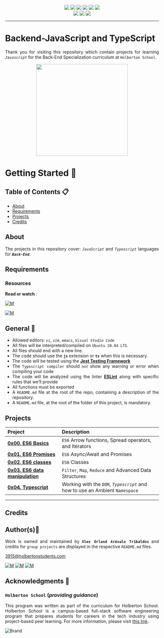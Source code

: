<p align="center">
<img src="https://img.shields.io/badge/LINUX-darkgreen.svg"/>
<img src="https://img.shields.io/badge/Shell-ligthgreen.svg"/>
<img src="https://img.shields.io/badge/Vim-green.svg"/>
<img src="https://img.shields.io/badge/JavaScript-yellow.svg"/>
<img src="https://img.shields.io/badge/TypeScript-blue.svg"/>
<img src="https://img.shields.io/badge/Markdown-black.svg"/><br>
<img src="https://img.shields.io/github/repo-size/Alexoat76/holbertonschool-backend-javascript"/>
<img src="https://img.shields.io/github/languages/code-size/Alexoat76/holbertonschool-backend-javascript.svg"/>
<img src="https://img.shields.io/github/last-commit/Alexoat76/holbertonschool-backend-javascript?style=round-square"/>
</p>

---

# Backend-JavaScript and TypeScript
<div style="text-align: justify">

Thank you for visiting this repository which contain projects for learning *`Javascript`*  for the Back-End Specialization curriculum at `Holberton School`.

<p align="center">
  <img width="300"  
        src="https://www.horizont.com.hr/posao/backend-developer.gif"
  >
</p>

# Getting Started :running:	
<div style="text-align: justify">
	
## Table of Contents :clipboard:
* [About](#about)
* [Requirements](#requirements)
* [Projects](#projects)
* [Credits](#credits)

	
## About
The projects in this repository cover:
  *`JavaScript`* and *`Typescript`* languages for ***`Back-End`***.

## Requirements 

### Resources

**Read or watch** :

[![M](https://upload.wikimedia.org/wikipedia/commons/thumb/2/2f/Google_2015_logo.svg/80px-Google_2015_logo.svg.png)](https://www.google.com/search?q=backend+in++javascript&source=lmns&bih=929&biw=1920&hl=en&sa=X&ved=2ahUKEwjurIKd3Lr5AhW5xCkDHUDHA9IQ_AUoAHoECAEQAA)

[![M](https://upload.wikimedia.org/wikipedia/commons/thumb/e/e1/Logo_of_YouTube_%282015-2017%29.svg/70px-Logo_of_YouTube_%282015-2017%29.svg.png)](https://www.youtube.com/results?search_query=javascript+for+backend)

	
## General :page_with_curl:
<div style="text-align: justify">
	
- Allowed editors: *`vi`*, *`vim`*, *`emacs`*,  *` Visual Studio Code `*
- All files will be interpreted/compiled on `Ubuntu 20.04 LTS`.
- All files should end with a new line.
- The code should use the  **`js`**  extension or **`ts`** when this is necessary.
- The code will be tested using the **[Jest Testing Framework](https://intranet.hbtn.io/rltoken/-vHHhukhYFxZrd1G0uD3dw)**
- The `Typescript compiler` should *`not`* show any warning or error when compiling your code
- The code will be analyzed using the linter **[ESLint](https://intranet.hbtn.io/rltoken/SXR8c_xOD3tm6NcBkk09dQ)** 
 along with specific rules that we’ll provide
- All functions must be exported
- A `README.md` file at the root of the repo, containing a description of the repository.
- A `README.md` file, at the root of the folder of this project, is mandatory.

## Projects 

| Project | Description |
| :--- | :---|
| **[0x00. ES6 Basics](./0x00-ES6_basic)** | `ES6` Arrow functions, Spread operators, and Iterators |
| **[0x01. ES6 Promises](./0x01-ES6_promise)** | `ES6` Async/Await and Promises |
| **[0x02. ES6 classes](./0x02-ES6_classes)** | `ES6` Classes |
| **[0x03. ES6 data manipulation](./0x03-ES6_data_manipulation)** | `Filter`, `Map`, `Reduce` and Advanced Data Structures |
| **[0x04. Typescript](./0x04-TypeScript)** | Working with the `DOM`, *`Typescript`* and how to use an Ambient `Namespace` |
  
---
	
## Credits

## Author(s):blue_book:

Work is owned and maintained by 
	**`Alex Orland Arévalo Tribaldos`**  and credits for `group projects` are displayed in the respective `README.md` files.

<3915@holbertonstudents.com>
	
[![M](https://upload.wikimedia.org/wikipedia/commons/thumb/9/91/Octicons-mark-github.svg/25px-Octicons-mark-github.svg.png)](https://github.com/Alexoat76)
[![M](https://upload.wikimedia.org/wikipedia/fr/thumb/c/c8/Twitter_Bird.svg/25px-Twitter_Bird.svg.png)](https://twitter.com/aoarevalot)
[![M](https://upload.wikimedia.org/wikipedia/commons/thumb/c/ca/LinkedIn_logo_initials.png/25px-LinkedIn_logo_initials.png)](https://www.linkedin.com/in/Alexoat76/)

## Acknowledgments :mega: 

### **`Holberton School`** (*providing guidance*)
	
This program was written as part of the curriculum for Holberton School.
Holberton School is a campus-based full-stack software engineering program
that prepares students for careers in the tech industry using project-based
peer learning. For more information,  please visit [this link](https://www.holbertonschool.com/).

![Brand](https://assets.website-files.com/6105315644a26f77912a1ada/610540e8b4cd6969794fe673_Holberton_School_logo-04-04.svg)
